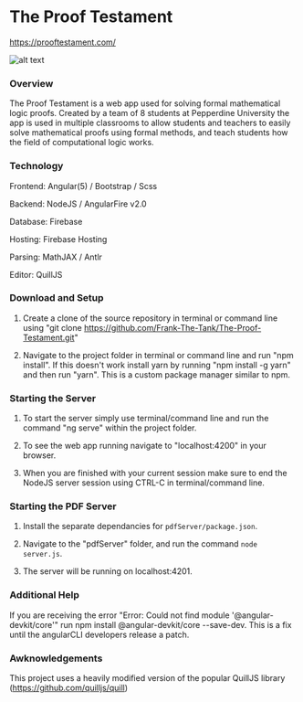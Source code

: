 # The Proof Testament  

 https://prooftestament.com/
 
 ![alt text](./assets/images/logoName.png)

### Overview

The Proof Testament is a web app used for solving formal mathematical logic proofs. Created by a team of 8 students at Pepperdine University the app is used in multiple classrooms to allow students and teachers to easily solve mathematical proofs using formal methods, and teach students how the field of computational logic works.  

### Technology

Frontend: Angular(5) / Bootstrap / Scss

Backend: NodeJS / AngularFire v2.0

Database: Firebase 

Hosting: Firebase Hosting

Parsing: MathJAX / Antlr

Editor: QuillJS 

### Download and Setup

1. Create a clone of the source repository in terminal or command line using "git clone https://github.com/Frank-The-Tank/The-Proof-Testament.git"

2. Navigate to the project folder in terminal or command line and run "npm install". If this doesn't work install yarn by running "npm install -g yarn" and then run "yarn". This is a custom package manager similar to npm.

### Starting the Server

1. To start the server simply use terminal/command line and run the command "ng serve" within the project folder.

2. To see the web app running navigate to "localhost:4200" in your browser.

3. When you are finished with your current session make sure to end the NodeJS server session using CTRL-C in terminal/command line.

### Starting the PDF Server

1. Install the separate dependancies for `pdfServer/package.json`.

2. Navigate to the "pdfServer" folder, and run the command `node server.js`.

3. The server will be running on localhost:4201.

### Additional Help
If you are receiving the error "Error: Could not find module '@angular-devkit/core'" run npm install @angular-devkit/core --save-dev. This is a fix until the angularCLI developers release a patch.

### Awknowledgements
This project uses a heavily modified version of the popular QuillJS library (https://github.com/quilljs/quill)

